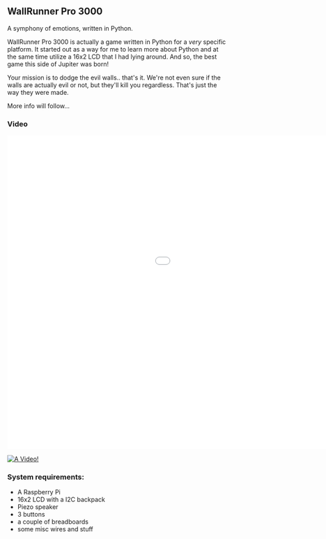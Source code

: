 ## WallRunner Pro 3000

A symphony of emotions, written in Python.

WallRunner Pro 3000 is actually a game written in Python for a *very* specific platform.
It started out as a way for me to learn more about Python and at the same time utilize a
16x2 LCD that I had lying around. And so, the best game this side of Jupiter was born!

Your mission is to dodge the evil walls.. that's it. We're not even sure if the walls are
actually evil or not, but they'll kill you regardless. That's just the way they were made.

More info will follow...

### Video

<iframe width="1280" height="720" src="//www.youtube.com/embed/BxakTJtw0Tw?rel=0" frameborder="0" allowfullscreen></iframe>

[![A Video!](http://img.youtube.com/vi/BxakTJtw0Tw/0.jpg)](http://www.youtube.com/watch?v=BxakTJtw0Tw)

### System requirements:

* A Raspberry Pi
* 16x2 LCD with a I2C backpack
* Piezo speaker
* 3 buttons
* a couple of breadboards
* some misc wires and stuff